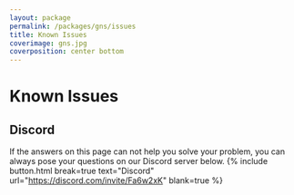 ```yaml
---
layout: package
permalink: /packages/gns/issues
title: Known Issues
coverimage: gns.jpg
coverposition: center bottom
---
```


# Known Issues


## Discord
If the answers on this page can not help you solve your problem, you can always pose your questions on our Discord server below.
{% include button.html break=true text="Discord" url="https://discord.com/invite/Fa6w2xK" blank=true %}
